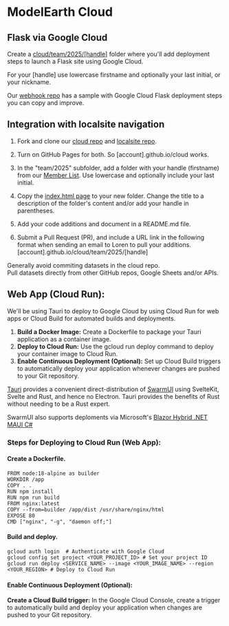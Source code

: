 # ModelEarth Cloud

## Flask via Google Cloud

Create a [cloud/team/2025/[handle]](https://github.com/modelearth/cloud/) folder where you'll add deployment steps to launch a Flask site using Google Cloud. 

For your [handle] use lowercase firstname and optionally your last initial, or your nickname.

Our [webhook repo](https://github.com/modelearth/webhook/) has a sample with Google Cloud Flask deployment steps you can copy and improve.


## Integration with localsite navigation

1. Fork and clone our [cloud repo](https://github.com/modelearth/cloud) and [localsite repo](https://github.com/modelearth/localsite). 

2. Turn on GitHub Pages for both. So [account].github.io/cloud works.

3. In the "team/2025" subfolder, add a folder with your handle (firstname) from our [Member List](https://model.earth/community/members).
Use lowercase and optionally include your last initial.

4. Copy the [index.html page](https://github.com/ModelEarth/cloud/blob/main/index.html) to your new folder. Change the title to a description of the folder's content and/or add your handle in parentheses.

5. Add your code additions and document in a README.md file.

6. Submit a Pull Request (PR), and include a URL link in the following format when sending an email to Loren to pull your additions.
[account].github.io/cloud/team/2025/[handle]


Generally avoid commiting datasets in the cloud repo.  
Pull datasets directly from other GitHub repos, Google Sheets and/or APIs.

<!--
Let's document trying [Cursor AI with Claude](https://cursor.com).

CoLabs + [Anvil](https://anvil.works/learn/tutorials/data-science#connecting-notebooks) + [Plotly](https://plotly.com/python) and [Seaborn](https://seaborn.pydata.org/examples/index.html) + [Cursor](https://www.cursor.com/) 

[Cloudflare Workers](https://developers.cloudflare.com/workers/) to create an app.
-->

## Web App (Cloud Run):

We'll be using Tauri to deploy to Google Cloud by using Cloud Run for web apps or Cloud Build for automated builds and deployments. 

1. **Build a Docker Image:** Create a Dockerfile to package your Tauri application as a container image.
2. **Deploy to Cloud Run:** Use the gcloud run deploy command to deploy your container image to Cloud Run. 
3. **Enable Continuous Deployment (Optional):** Set up Cloud Build triggers to automatically deploy your application whenever changes are pushed to your Git repository. 

[Tauri](https://tauri.app/) provides a convenient direct-distribution of [SwarmUI](https://dreamstudio.com/swarm) using SvelteKit, Svelte and Rust, and hence no Electron.  Tauri provides the benefits of Rust without needing to be a Rust expert.

SwarmUI also supports deploments via Microsoft's [Blazor Hybrid .NET MAUI C#](https://learn.microsoft.com/en-us/training/modules/build-blazor-hybrid/)


### Steps for Deploying to Cloud Run (Web App):

#### Create a Dockerfile.

	FROM node:18-alpine as builder
    WORKDIR /app
    COPY . .
    RUN npm install
    RUN npm run build
    FROM nginx:latest
    COPY --from=builder /app/dist /usr/share/nginx/html
    EXPOSE 80
    CMD ["nginx", "-g", "daemon off;"]

#### Build and deploy.

    gcloud auth login  # Authenticate with Google Cloud
    gcloud config set project <YOUR_PROJECT_ID> # Set your project ID
    gcloud run deploy <SERVICE_NAME> --image <YOUR_IMAGE_NAME> --region <YOUR_REGION> # Deploy to Cloud Run

#### Enable Continuous Deployment (Optional):

**Create a Cloud Build trigger:** In the Google Cloud Console, create a trigger to automatically build and deploy your application when changes are pushed to your Git repository.
